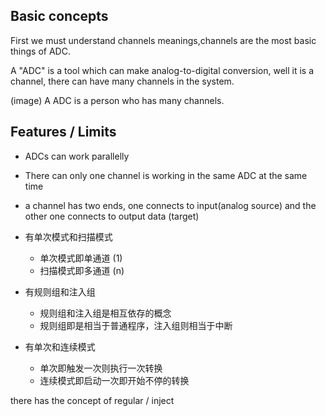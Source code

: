 ## Basic concepts

First we must understand channels meanings,channels are the most basic things of ADC.

A "ADC" is a tool which can make analog-to-digital conversion,
well it is a channel, there can have many channels in the system.

(image) A ADC is a person who has many channels. 


## Features / Limits

- ADCs can work parallelly
- There can only one channel is working in the same ADC at the same time 

- a channel has two ends, one connects to input(analog source) and the other one connects to output data (target)


- 有单次模式和扫描模式
    - 单次模式即单通道 (1)
    - 扫描模式即多通道 (n)

- 有规则组和注入组
    - 规则组和注入组是相互依存的概念
    - 规则组即是相当于普通程序，注入组则相当于中断

- 有单次和连续模式
    - 单次即触发一次则执行一次转换
    - 连续模式即启动一次即开始不停的转换

there has the concept of regular / inject 